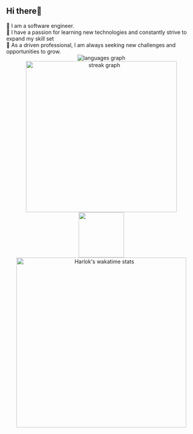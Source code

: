 <h2 align="left">Hi there👋</h2>
🔭 I am a software engineer.<br>🌱 I have a passion for learning new technologies and constantly strive to expand my skill set<br>👯 As a driven professional, I am always seeking new challenges and opportunities to grow.<br>
<div align="center">
  <img src="https://github-readme-stats.vercel.app/api/top-langs?username=nguyenthdu&locale=en&hide_title=true&layout=compact&card_width=320&langs_count=8&theme=graywhite&hide_border=true&order=2" alt="languages graph"/>
  <img src="https://streak-stats.demolab.com?user=nguyenthdu&locale=en&mode=daily&theme=default&hide_border=true&border_radius=5&order=3" alt="streak graph" width="400" />
  <br>
  <img height="120" src="https://media.giphy.com/media/RbDKaczqWovIugyJmW/giphy.gif" />
  <img src="https://github-readme-stats.vercel.app/api/wakatime?username=@nguyenthdu&layout=compact&theme=graywhite&hide_border=true&order=3" width="450" alt="Harlok's wakatime stats"" />
</div>















